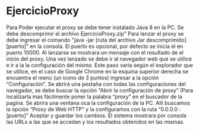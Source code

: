 # EjercicioProxy

Para Poder ejecutar el proxy se debe tener instalado Java 8 en la PC.
Se debe descomprimir el archivo EjercicioProxy.zip"
Para lanzar el proxy se debe ingresar el comando "java -jar [ruta del archivo Jar descomprimido] [puerto]" en la consola. El puerto es opcional, por defecto se inicia el en puerto 10000.
Al lanzarse se mostrara un mensaje con el resultado de el inicio del proxy.
Una vez lanzado se debe ir al navegador web que se utilice e ir a la la configuración del mismo. Este paso varia según el explorador que se utilice, en el caso de Google Chrome en la esquina superior derecha se encuentra el menú (un icono de 3 puntos) ingresar a la opción “Configuración”. Se abrirá una pestaña con todas las configuraciones del navegador, se debe buscar la opción "Abrir la configuración de proxy” (Para localizarla mas fácilmente poner la palabra “proxy” en el buscador de la pagina.
Se abrira una ventana oca la configuración de la PC. Alli buscamos la opción “Proxy de Web HTTP” y la configuramos con la ruta “0.0.0.0 : [puerto]”
Aceptar y guardar los cambios.
El sistema mostrara por consola las URLs a las que se accedan y los resultados obtenidos en las mismas.
